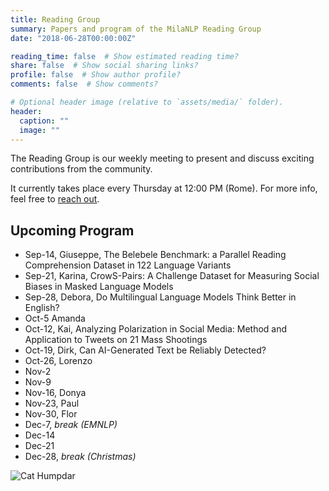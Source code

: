 ```yaml
---
title: Reading Group
summary: Papers and program of the MilaNLP Reading Group
date: "2018-06-28T00:00:00Z"

reading_time: false  # Show estimated reading time?
share: false  # Show social sharing links?
profile: false  # Show author profile?
comments: false  # Show comments?

# Optional header image (relative to `assets/media/` folder).
header:
  caption: ""
  image: ""
---
```


The Reading Group is our weekly meeting to present and discuss exciting contributions from the community.

It currently takes place every Thursday at 12:00 PM (Rome). For more info, feel free to [reach out](mailto:giuseppe.attanasio3@unibocconi.it).

## Upcoming Program

- Sep-14, Giuseppe, The Belebele Benchmark: a Parallel Reading Comprehension Dataset in 122 Language Variants
- Sep-21, Karina, CrowS-Pairs: A Challenge Dataset for Measuring Social Biases in Masked Language Models
- Sep-28, Debora, Do Multilingual Language Models Think Better in English?
- Oct-5	Amanda
- Oct-12, Kai, Analyzing Polarization in Social Media: Method and Application to Tweets on 21 Mass Shootings
- Oct-19, Dirk, Can AI-Generated Text be Reliably Detected?
- Oct-26, Lorenzo
- Nov-2
- Nov-9
- Nov-16, Donya	
- Nov-23, Paul	
- Nov-30, Flor	
- Dec-7, *break (EMNLP)*
- Dec-14 
- Dec-21
- Dec-28, *break (Christmas)*

![Cat Humpdar](https://giphy.com/gifs/cat-book-reading-LkjlH3rVETgsg)

